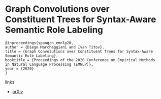 # Graph Convolutions over Constituent Trees for Syntax-Aware Semantic Role Labeling

```
@inproceedings{spangcn_emnlp20,
author = {Diego Marcheggiani and Ivan Titov},
title = {Graph Convolutions over Constituent Trees for Syntax-Aware Semantic Role Labeling},
booktitle = {Proceedings of the 2020 Conference on Empirical Methods in Natural Language Processing (EMNLP)},
year = {2020}
}
```

links
- [arXiv](https://arxiv.org/abs/1909.09814)
